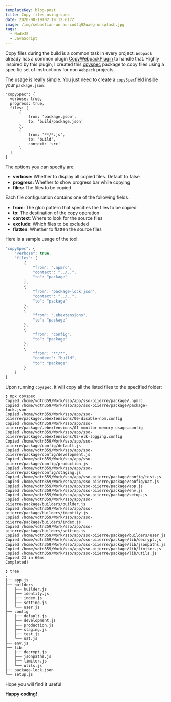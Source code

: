 ```yaml
---
templateKey: blog-post
title: Copy files using spec
date: 2020-08-19T02:19:12.617Z
image: /img/sebastian-unrau-cod2q92uaeg-unsplash.jpg
tags:
  - NodeJS
  - JavaScript
---
```

Copy files during the build is a common task in every project. `Webpack` already has a common plugin [CopyWebpackPlugin ](https://webpack.js.org/plugins/copy-webpack-plugin/)to handle that. Highly inspired by this plugin, I created this [cpyspec](https://github.com/tuan231195/cpyspec) package to copy files using a specific set of instructions for non `Webpack` projects.

The usage is really simple. You just need to create a `copySpec`field inside your `package.json:`

```
"copySpec": {
  verbose: true,
  progress: true,
  files: [
      {
          from: 'package.json',
          to: 'build/package.json'
      },
      {
          from: '**/*.js',
          to: 'build',
          context: 'src'
      }
  ]
}
```

The options you can specify are:

* **verbose:** Whether to display all copied files. Default to false
* **progress:** Whether to show progress bar while copying
* **files:** The files to be copied

Each file configuration contains one of the following fields:

* **from**: The glob pattern that specifies the files to be copied
* **to**: The destination of the copy operation
* **context**: Where to look for the source files
* **exclude**: Which files to be excluded
* **flatten**: Whether to flatten the source files

Here is a sample usage of the tool:

```typescript
"copySpec": {
    "verbose": true,
    "files": [
        {
            "from": ".npmrc",
            "context": "../..",
            "to": "package"
        },
        {
            "from": "package-lock.json",
            "context": "../..",
            "to": "package"
        },
        {
            "from": ".ebextensions",
            "to": "package"
        },
        {
            "from": "config",
            "to": "package"
        },
        {
            "from": "**/*",
            "context": "build",
            "to": "package"
        }
	]
}
```

Upon running `cpyspec`, it will copy all the listed files to the specified folder:

```shell
❯ npx cpyspec
Copied /home/vdtn359/Work/sso/app/sso-piierre/package/.npmrc
Copied /home/vdtn359/Work/sso/app/sso-piierre/package/package-lock.json
Copied /home/vdtn359/Work/sso/app/sso-piierre/package/.ebextensions/00-disable-npm.config
Copied /home/vdtn359/Work/sso/app/sso-piierre/package/.ebextensions/01-monitor-memory-usage.config
Copied /home/vdtn359/Work/sso/app/sso-piierre/package/.ebextensions/02-elk-logging.config
Copied /home/vdtn359/Work/sso/app/sso-piierre/package/config/default.js
Copied /home/vdtn359/Work/sso/app/sso-piierre/package/config/development.js
Copied /home/vdtn359/Work/sso/app/sso-piierre/package/config/production.js
Copied /home/vdtn359/Work/sso/app/sso-piierre/package/config/staging.js
Copied /home/vdtn359/Work/sso/app/sso-piierre/package/config/test.js
Copied /home/vdtn359/Work/sso/app/sso-piierre/package/config/uat.js
Copied /home/vdtn359/Work/sso/app/sso-piierre/package/app.js
Copied /home/vdtn359/Work/sso/app/sso-piierre/package/env.js
Copied /home/vdtn359/Work/sso/app/sso-piierre/package/setup.js
Copied /home/vdtn359/Work/sso/app/sso-piierre/package/builders/builder.js
Copied /home/vdtn359/Work/sso/app/sso-piierre/package/builders/identity.js
Copied /home/vdtn359/Work/sso/app/sso-piierre/package/builders/index.js
Copied /home/vdtn359/Work/sso/app/sso-piierre/package/builders/setting.js
Copied /home/vdtn359/Work/sso/app/sso-piierre/package/builders/user.js
Copied /home/vdtn359/Work/sso/app/sso-piierre/package/lib/decrypt.js
Copied /home/vdtn359/Work/sso/app/sso-piierre/package/lib/jsonpaths.js
Copied /home/vdtn359/Work/sso/app/sso-piierre/package/lib/limiter.js
Copied /home/vdtn359/Work/sso/app/sso-piierre/package/lib/utils.js
Copied 23 in 66ms
Completed!

❯ tree
.
├── app.js
├── builders
│   ├── builder.js
│   ├── identity.js
│   ├── index.js
│   ├── setting.js
│   └── user.js
├── config
│   ├── default.js
│   ├── development.js
│   ├── production.js
│   ├── staging.js
│   ├── test.js
│   └── uat.js
├── env.js
├── lib
│   ├── decrypt.js
│   ├── jsonpaths.js
│   ├── limiter.js
│   └── utils.js
├── package-lock.json
└── setup.js
```

Hope you will find it useful

**Happy coding!**